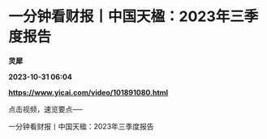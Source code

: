 # 一分钟看财报丨中国天楹：2023年三季度报告
**灵犀**

**2023-10-31 06:04**

**https://www.yicai.com/video/101891080.html**

点击视频，速览要点──

一分钟看财报丨中国天楹：2023年三季度报告
